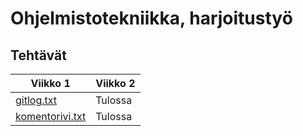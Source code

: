 # Ohjelmistotekniikka, harjoitustyö
## Tehtävät
Viikko 1 | Viikko 2
-------- | --------
[gitlog.txt](https://github.com/laaksoma/ot-harjoitustyo/blob/master/laskarit/gitlog.txt) | Tulossa
[komentorivi.txt](https://github.com/laaksoma/ot-harjoitustyo/blob/master/laskarit/komentorivi.txt) | Tulossa
